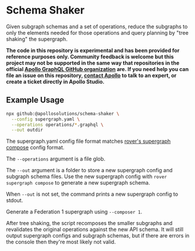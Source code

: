 # Schema Shaker

Given subgraph schemas and a set of operations, reduce the subgraphs to only the elements needed for those operations and query planning by "tree shaking" the supergraph.

**The code in this repository is experimental and has been provided for reference purposes only. Community feedback is welcome but this project may not be supported in the same way that repositories in the official [Apollo GraphQL GitHub organization](https://github.com/apollographql) are. If you need help you can file an issue on this repository, [contact Apollo](https://www.apollographql.com/contact-sales) to talk to an expert, or create a ticket directly in Apollo Studio.**

## Example Usage

```sh
npx github:@apollosolutions/schema-shaker \
  --config supergraph.yaml \
  --operations operations/*.graphql \
  --out outdir
```

The supergraph.yaml config file format matches [rover's supergraph compose](https://www.apollographql.com/docs/rover/commands/supergraphs#yaml-configuration-file) config format.

The `--operations` argument is a file glob.

The `--out` argument is a folder to store a new supergraph config and subgraph schema files. Use the new supergraph config with `rover supergraph compose` to generate a new supergraph schema.

When `--out` is not set, the command prints a new supergraph config to stdout.

Generate a Federation 1 supergraph using `--composer 1`.

After tree shaking, the script recomposes the smaller subgraphs and revalidates the original operations against the new API schema. It will still output supergraph configs and subgraph schemas, but if there are errors in the console then they're most likely not valid.
